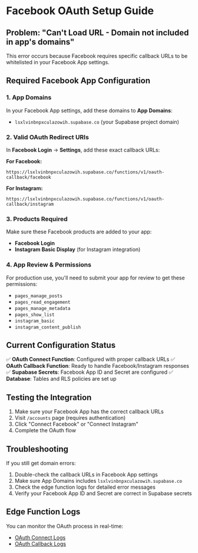 # Facebook OAuth Setup Guide

## Problem: "Can't Load URL - Domain not included in app's domains"

This error occurs because Facebook requires specific callback URLs to be whitelisted in your Facebook App settings.

## Required Facebook App Configuration

### 1. App Domains
In your Facebook App settings, add these domains to **App Domains**:
- `lsxlvinbnpxculazowih.supabase.co` (your Supabase project domain)

### 2. Valid OAuth Redirect URIs
In **Facebook Login** → **Settings**, add these exact callback URLs:

**For Facebook:**
```
https://lsxlvinbnpxculazowih.supabase.co/functions/v1/oauth-callback/facebook
```

**For Instagram:**
```
https://lsxlvinbnpxculazowih.supabase.co/functions/v1/oauth-callback/instagram
```

### 3. Products Required
Make sure these Facebook products are added to your app:
- **Facebook Login**
- **Instagram Basic Display** (for Instagram integration)

### 4. App Review & Permissions
For production use, you'll need to submit your app for review to get these permissions:
- `pages_manage_posts`
- `pages_read_engagement` 
- `pages_manage_metadata`
- `pages_show_list`
- `instagram_basic`
- `instagram_content_publish`

## Current Configuration Status

✅ **OAuth Connect Function**: Configured with proper callback URLs
✅ **OAuth Callback Function**: Ready to handle Facebook/Instagram responses  
✅ **Supabase Secrets**: Facebook App ID and Secret are configured
✅ **Database**: Tables and RLS policies are set up

## Testing the Integration

1. Make sure your Facebook App has the correct callback URLs
2. Visit `/accounts` page (requires authentication)
3. Click "Connect Facebook" or "Connect Instagram"
4. Complete the OAuth flow

## Troubleshooting

If you still get domain errors:
1. Double-check the callback URLs in Facebook App settings
2. Make sure App Domains includes `lsxlvinbnpxculazowih.supabase.co`
3. Check the edge function logs for detailed error messages
4. Verify your Facebook App ID and Secret are correct in Supabase secrets

## Edge Function Logs

You can monitor the OAuth process in real-time:
- [OAuth Connect Logs](https://supabase.com/dashboard/project/lsxlvinbnpxculazowih/functions/oauth-connect/logs)
- [OAuth Callback Logs](https://supabase.com/dashboard/project/lsxlvinbnpxculazowih/functions/oauth-callback/logs)